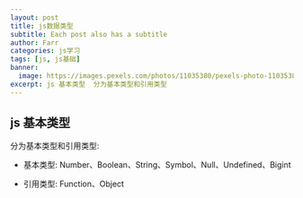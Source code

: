 ```yaml
---
layout: post
title: js数据类型
subtitle: Each post also has a subtitle
author: Farr
categories: js学习
tags: [js, js基础]
banner:
  image: https://images.pexels.com/photos/11035380/pexels-photo-11035380.jpeg?auto=compress&cs=tinysrgb&w=1260&h=750&dpr=2
excerpt: js 基本类型  分为基本类型和引用类型
---
```



## js 基本类型

分为基本类型和引用类型:

- 基本类型: Number、Boolean、String、Symbol、Null、Undefined、Bigint

- 引用类型: Function、Object
